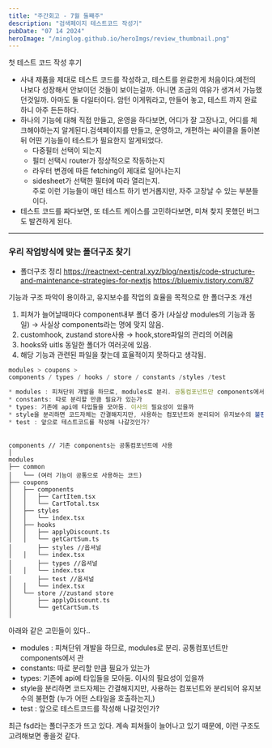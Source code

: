 ```yaml
---
title: "주간회고 - 7월 둘째주"
description: "검색페이지 테스트코드 작성기"
pubDate: "07 14 2024"
heroImage: "/minglog.github.io/heroImgs/review_thumbnail.png"
---
```


첫 테스트 코드 작성 후기

- 사내 제품을 제대로 테스트 코드를 작성하고, 테스트를 완료한게 처음이다.예전의 나보다 성장해서 안보이던 것들이 보이는걸까. 아니면 조금의 여유가 생겨서 가능했던것일까. 아마도 둘 다일터이다. 암턴 이게뭐라고, 만들어 놓고, 테스트 까지 완료하니 아주 든든하다.
- 하나의 기능에 대해 직접 만들고, 운영을 하다보면, 어디가 잘 고장나고, 어디를 체크해야하는지 알게된다.검색페이지를 만들고, 운영하고, 개편하는 싸이클을 돌아본뒤 어떤 기능들이 테스트가 필요한지 알게되었다. <br/>
  - 다중필터 선택이 되는지
  - 필터 선택시 router가 정상적으로 작동하는지
  - 라우터 변경에 따른 fetching이 제대로 일어나는지
  - sidesheet가 선택한 필터에 따라 열리는지.
    <br/>
    주로 이런 기능들이 매던 테스트 하기 번거롭지만, 자주 고장날 수 있는 부분들이다.
- 테스트 코드를 짜다보면, 또 테스트 케이스를 고민하다보면, 미쳐 찾지 못했던 버그도 발견하게 된다.

---

### 우리 작업방식에 맞는 폴더구조 찾기

- 폴더구조 정리
  https://reactnext-central.xyz/blog/nextjs/code-structure-and-maintenance-strategies-for-nextjs
  https://bluemiv.tistory.com/87

기능과 구조 파악이 용이하고, 유지보수를 작업의 효율을 목적으로 한 폴더구조 개선

1. 피쳐가 늘어날때마다 component내부 폴더 중가 (사실상 modules의 기능과 동일) → 사실상 components라는 명에 맞지 않음.
2. customhook, zustand store사용 → hook,store파일의 관리의 어려움
3. hooks와 uitls 동일한 폴더가 여러곳에 있음.
4. 해당 기능과 관련된 파일을 찾는데 효율적이지 못하다고 생각됨.

```jsx
modules > coupons >
components / types / hooks / store / constants /styles /test

* modules : 피쳐단위 개발을 하므로, modules로 분리. 공통컴포넌트만 components에서 관리
* constants: 따로 분리할 만큼 필요가 있는가
* types: 기존에 api에 타입들을 모아둠. 이사의 필요성이 있을까
* style을 분리하면 코드자체는 간결해지지만, 사용하는 컴포넌트와 분리되어 유지보수의 불편함 (누가 어떤 스타일을 호출하는지,)
* test : 앞으로 테스트코드를 작성해 나갈것인가?

```

```

components // 기존 components는 공통컴포넌트에 사용
│
modules
├── common
│   └── (여러 기능이 공통으로 사용하는 코드)
├── coupons
│   ├── components
│   │   ├── CartItem.tsx
│   │   └── CartTotal.tsx
│   ├── styles
│   │   └── index.tsx
│   ├── hooks
│   │   ├── applyDiscount.ts
│   │   └── getCartSum.ts
│		├── styles //옵셔널
│   │   └── index.tsx
│		├── types //옵셔널
│   │   └── index.tsx
│		├── test //옵셔널
│   │   └── index.tsx
│   └── store //zustand store
│       ├── applyDiscount.ts
│       └── getCartSum.ts
│

```

아래와 같은 고민들이 있다..

- modules : 피쳐단위 개발을 하므로, modules로 분리. 공통컴포넌트만 components에서 관
- constants: 따로 분리할 만큼 필요가 있는가
- types: 기존에 api에 타입들을 모아둠. 이사의 필요성이 있을까
- style을 분리하면 코드자체는 간결해지지만, 사용하는 컴포넌트와 분리되어 유지보수의 불편함 (누가 어떤 스타일을 호출하는지,)
- test : 앞으로 테스트코드를 작성해 나갈것인가?

최근 fsd라는 폴더구조가 뜨고 있다. 계속 피쳐들이 늘어나고 있기 때문에, 이런 구조도 고려해보면 좋을것 같다.

